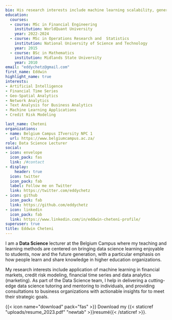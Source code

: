 ```yaml
---
bio: His research interests include machine learning scalability, generalization and explainability, financial risk modeling and time series, and data analytics (marketing). [View my LinkedIn profile](https://www.linkedin.com/in/eddwin-cheteni-profile/).
education:
  courses:
  - course: MSc in Financial Engineering
    institution: WorldQuant University
    year: 2022-2024
  - course: MSc in Operations Research and  Statistics
    institution: National University of Science and Technology
    year: 2015
  - course: BSc in Mathematics 
    institution: Midlands State University
    year: 2010
email: "eddychetz@gmail.com"
first_name: Eddwin
highlight_name: true
interests:
- Artificial Intelligence
- Financial Time Series
- Geo-Spatial Analytics 
- Network Analytics
- Text Analysis for Business Analytics
- Machine Learning Applications
- Credit Risk Modeling

last_name: Cheteni
organizations:
- name: Belgium Campus ITversity NPC 1
  url: https://www.belgiumcampus.ac.za/
role: Data Science Lecturer
social:
- icon: envelope
  icon_pack: fas
  link: /#contact
- display:
    header: true
  icon: twitter
  icon_pack: fab
  label: Follow me on Twitter
  link: https://twitter.com/eddychetz
- icon: github
  icon_pack: fab
  link: https://github.com/eddychetz
- icon: linkedin
  icon_pack: fab
  link: https://www.linkedin.com/in/eddwin-cheteni-profile/
superuser: true
title: Eddwin Cheteni
---
```


I am a **Data Science** lecturer at the Belgium Campus where my teaching and learning methods are centered on bringing data science learning enjoyable to students, now and the future generation, with a particular emphasis on how people learn and share knowledge in higher education organizations.

My research interests include application of machine learning in financial markets, credit risk modeling, financial time series and data analytics (marketing). As part of the Data Science team, I help in delivering a cutting-edge data science tutoring and mentoring to individuals, and providing consultations to business organizations with actionable insights for to meet their strategic goals.

{{< icon name="download" pack="fas" >}} Download my {{< staticref "uploads/resume_2023.pdf" "newtab" >}}resumé{{< /staticref >}}.
